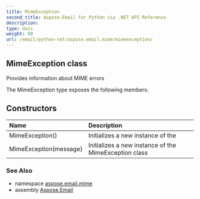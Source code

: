 ```yaml
---
title: MimeException
second_title: Aspose.Email for Python via .NET API Reference
description: 
type: docs
weight: 90
url: /email/python-net/aspose.email.mime/mimeexception/
---
```


## MimeException class

Provides information about MIME errors

The MimeException type exposes the following members:
## Constructors
| Name | Description |
| :- | :- |
|MimeException()|Initializes a new instance of the|
|MimeException(message)|Initializes a new instance of the MimeException class|

### See Also

* namespace [aspose.email.mime](/email/python-net/aspose.email.mime/)
* assembly [Aspose.Email](/slides/python-net/)

